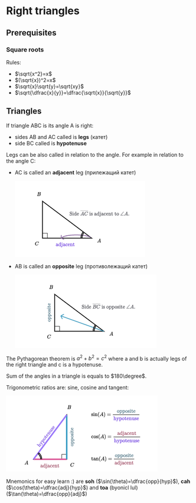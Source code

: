 # Right triangles

## Prerequisites

### Square roots

Rules:

- $\sqrt{x^2}=x$
- $(\sqrt{x})^2=x$
- $\sqrt{x}\sqrt{y}=\sqrt{xy}$
- $\sqrt{\dfrac{x}{y}}=\dfrac{\sqrt{x}}{\sqrt{y}}$

## Triangles

If triangle ABC is its angle A is right:

- sides AB and AC called is **legs** (катет)
- side BC called is **hypotenuse**

Legs can be also called in relation to the angle. For example in relation to the angle C:

- AC is called an **adjacent** leg (прилежащий катет)

    ![adjacent leg](/games/math/res/adjacent_leg.png)

- AB is called an **opposite** leg (противолежащий катет)

    ![opposite leg](/games/math/res/opposite_leg.png)

The Pythagorean theorem is $a^2+b^2=c^2$ where a and b is actually legs of the right triangle and c is a hypotenuse.

Sum of the angles in a triangle is equals to $180\degree$.

Trigonometric ratios are: sine, cosine and tangent:

![trigonometric ratios](/games/math/res/trigonometric_ratios.png)

Mnemonics for easy learn :) are **soh** ($\sin(\theta)=\dfrac{opp}{hyp}$), **cah** ($\cos(\theta)=\dfrac{adj}{hyp}$) and **toa** (byonicl lul) ($\tan(\theta)=\dfrac{opp}{adj}$)

